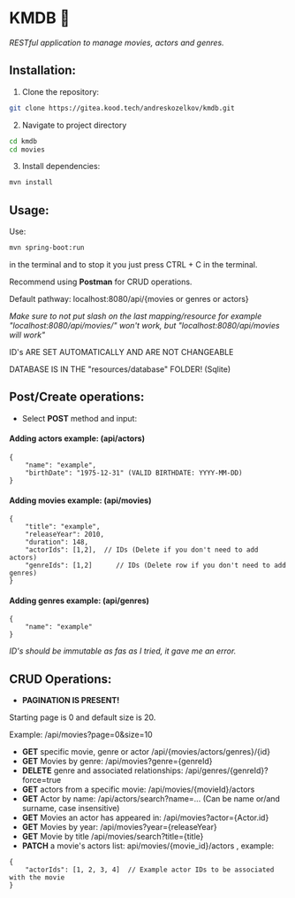 # KMDB 🎥

*RESTful application to manage movies, actors and genres.*

## Installation:
1. Clone the repository:

```bash
git clone https://gitea.kood.tech/andreskozelkov/kmdb.git
```

2. Navigate to project directory

```bash
cd kmdb
cd movies
```

3. Install dependencies:

```bash
mvn install
```

## Usage:

Use: 

```bash
mvn spring-boot:run
```

in the terminal and to stop it you just press CTRL + C in the terminal.

Recommend using **Postman** for CRUD operations.

<p>Default pathway: localhost:8080/api/{movies or genres or actors} <br>

*Make sure to not put slash on the last mapping/resource for example "localhost:8080/api/movies/" won't work, but "localhost:8080/api/movies will work"*
<br>
<p>ID's ARE SET AUTOMATICALLY AND ARE NOT CHANGEABLE<br>
<p>DATABASE IS IN THE "resources/database" FOLDER! (Sqlite)<br>

## Post/Create operations:

- Select **POST** method and input:

#### Adding actors example: (api/actors)

```
{
    "name": "example",
    "birthDate": "1975-12-31" (VALID BIRTHDATE: YYYY-MM-DD)
}
```

#### Adding movies example: (api/movies)

```
{
    "title": "example",
    "releaseYear": 2010,
    "duration": 148,
    "actorIds": [1,2],  // IDs (Delete if you don't need to add actors)
    "genreIds": [1,2]      // IDs (Delete row if you don't need to add genres)
}
```

#### Adding genres example: (api/genres)

```
{
    "name": "example"
}
```

*ID's should be immutable as fas as I tried, it gave me an error.*

## CRUD Operations: 

- **PAGINATION IS PRESENT!**

Starting page is 0 and default size is 20.

Example:
/api/movies?page=0&size=10


- **GET** specific movie, genre or actor /api/{movies/actors/genres}/{id}
- **GET** Movies by genre: /api/movies?genre={genreId}
- **DELETE** genre and associated relationships: /api/genres/{genreId}?force=true
- **GET** actors from a specific movie: /api/movies/{movieId}/actors
- **GET** Actor by name: /api/actors/search?name=...     (Can be name or/and surname, case insensitive)
- **GET** Movies an actor has appeared in: /api/movies?actor={Actor.id}
- **GET** Movies by year: /api/movies?year={releaseYear}
- **GET** Movie by title /api/movies/search?title={title}
- **PATCH** a movie's actors list: api/movies/{movie_id}/actors , example:

```
{
    "actorIds": [1, 2, 3, 4]  // Example actor IDs to be associated with the movie
}
```
